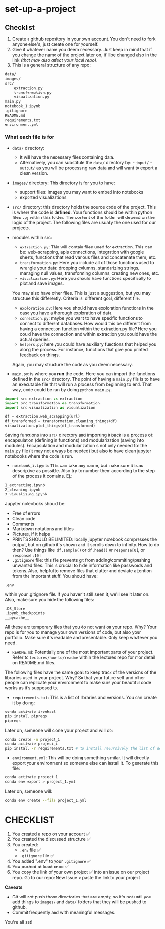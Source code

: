 # set-up-a-project

## Checklist

1. Create a github repository in your own account. You don't need to fork anyone else's, just create one for yourself.
2. Give it whatever name you deem necessary. Just keep in mind that if you change the name of the project later on, it'll be changed also in the link _(that may also affect your local repo)_.
3. This is a general structure of any repo:

```bash
data/
images/
src/
    extraction.py
    transformation.py
    visualization.py
main.py
notebook_1.ipynb
.gitignore
README.md
requirements.txt
environment.yml
```

### What each file is for

- `data/` directory:
  - It will have the necessary files containing data.
  - Alternatively, you can substitute the `data/` directory by: - `input/` - `output/`
    as you will be processing raw data and will want to export a clean version.
- `images/` directory: This directory is for you to have:
  - support files: images you may want to embed into notebooks
  - exported visualizations
- `src/` directory: this directory holds the source code of the project. This is where the code is **defined**. Your functions should be within python files `.py` within this folder. The content of the folder will depend on the logic of the project. The following files are usually the one used for our projects.

- modules within src:

  - `extraction.py`: This will contain files used for extraction. This can be: web-scrapping, apis connections, integration with google sheets, functions that read various files and concatenate them, etc.
  - `transformation.py`: Here you include all of those functions used to wrangle your data: dropping columns, standarizing strings, managing null values, transforming columns, creating new ones, etc.
  - `visualization.py`: Here you should have functions specifically to plot and save images.

  You may also have other files. This is just a suggestion, but you may structure this differently. Criteria is: different goal, different file.

  - `exploration.py`: Here you should have exploration functions in the case you have a thorough exploration of data.
  - `connection.py`: maybe you want to have specific functions to connect to different databases. How would this be different from having a connection function within the extraction.py file? Here you could have the connection and within extraction you could have the actual queries.
  - `helpers.py`: here you could have auxiliary functions that helped you along the process. For instance, functions that give you printed feedback on things.

  Again, you may structure the code as you deem necessary.

- `main.py`: is where you **run** the code. Here you can import the functions defined in the `src/` directory. The point of having a `main.py` file is to have an executable file that will run a process from beginning to end. That way, code could be run by doing `python main.py`.

```python
import src.extraction as extraction
import src.transformation as transformation
import src.visualization as visualization

df = extraction.web_scrapping(url)
df_transformed = transformation.cleaning_things(df)
visualization.plot_things(df_transformed)
```

Saving functions into `src/` directory and importing it back is a process of: encapsulation (defining in functions) and modularization (saving into modules). Encapsulation and modularization s not only needed for the `main.py` file (it may not always be needed) but also to have clean jupyter notebooks where the code is run.

- `notebook_1.ipynb`: This can take any name, but make sure it is as descriptive as possible. Also try to number them according to the step of the process it contains. Ej.:

```bash
1_extracting.ipynb
2_cleaning.ipynb
3_visualizing.ipynb
```

Jupyter noteoboks should be:

- Free of errors
- Clean code
- Comments
- Markdown notations and titles
- Pictures, if it helps
- PRINTS SHOULD BE LIMITED: locally jupyter notebook compresses the output, but on github it's shown and it scrolls down to infinity. How to do then? Use things like: `df.sample()` or `df.head()` or `response[0]`, or `response[:10]`
- `.gitignore` file: this file prevents git from adding/commiting/pushing unwanted files. This is crucial to hide information like passwords and tokens. Also, helpful to remove files that clutter and deviate attention from the important stuff. You should have:

```bash
.env
```

within your .gitignore file. If you haven't still seen it, we'll see it later on. Also, make sure you hide the following files:

```bash
.DS_Store
.ipynb_checkpoints
__pycache__
```

All these are temporary files that you do not want on your repo. Why? Your repo is for you to manage your own versions of code, but also your portfolio. Make sure it's readable and presentable. Only keep whatever you need.

- `README.md`: Potentially one of the most important parts of your project. Refer to `lectures/how-to/readme` within the lectures repo for mor detail on README.md files.

The following files have the same goal: to keep track of the versions of the libraries used in your project. Why? So that your future self and other people can replicate your environment to make sure your beautiful code works as it's supposed to.

- `requirements.txt`: This is a list of libraries and versions. You can create it by doing:

```bash
conda activate ironhack
pip install pipreqs
pipreqs
```

Later on, someone will clone your project and will do:

```bash
conda create -n project_1
conda activate project_1
pip install -r requirements.txt # to install recursively the list of dependencies
```

- `environment.yml`: This will be doing something similar. It will directly export your environment so someone else can install it. To generate this file:

```bash
conda activate project_1
conda env export > project_1.yml
```

Later on, someone will:

```bash
conda env create --file project_1.yml
```

# CHECKLIST

1. You created a repo on your account ✅
2. You created the discussed structure ✅
3. You created:
   - `.env` file ✅
   - `.gitignore` file ✅
4. You added ".env" to your `.gitignore` ✅
5. You pushed at least once ✅
6. You copy the link of your own project ✅ into an issue on our project repo. Go to our repo: New Issue > paste the link to your project

**Caveats**

- Git will not push those directories that are empty, so it's not until you add things to `images/` and `data/` folders that they will be pushed to github.
- Commit frequently and with meaningful messages.

You're all set!
